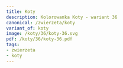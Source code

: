 ```yaml
---
title: Koty
description: Kolorowanka Koty - wariant 36
canonical: /zwierzeta/koty
variant_of: koty
image: /koty/36/koty-36.svg
pdf: /koty/36/koty-36.pdf
tags:
- zwierzeta
- koty
---
```

